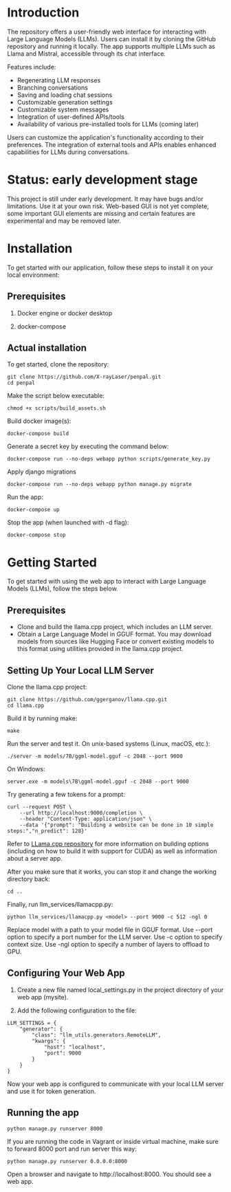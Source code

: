 # Introduction

The repository offers a user-friendly web interface for interacting with Large Language Models (LLMs). Users can install it by cloning the GitHub repository and running it locally. The app supports multiple LLMs such as Llama and Mistral, accessible through its chat interface.


Features include:
- Regenerating LLM responses
- Branching conversations
- Saving and loading chat sessions
- Customizable generation settings
- Customizable system messages
- Integration of user-defined APIs/tools
- Availability of various pre-installed tools for LLMs (coming later)


Users can customize the application's functionality according to their preferences. The integration of external tools and APIs enables enhanced capabilities for LLMs during conversations.

# Status: early development stage

This project is still under early development. It may have bugs and/or limitations. Use it at your own risk.
Web-based GUI is not yet complete, some important GUI elements are missing and certain features are experimental and may be removed later.

# Installation

To get started with our application, follow these steps to install it on your local environment:

## Prerequisites

1. Docker engine or docker desktop

2. docker-compose

## Actual installation

To get started, clone the repository:

```
git clone https://github.com/X-rayLaser/penpal.git
cd penpal
```

Make the script below executable:
```
chmod +x scripts/build_assets.sh
```

Build docker image(s):
```
docker-compose build
```

Generate a secret key by executing the command below:
```
docker-compose run --no-deps webapp python scripts/generate_key.py
```

Apply django migrations
```
docker-compose run --no-deps webapp python manage.py migrate
```

Run the app:
```
docker-compose up
```

Stop the app (when launched with -d flag):
```
docker-compose stop
```

# Getting Started

To get started with using the web app to interact with Large Language Models (LLMs), follow the steps below.

## Prerequisites

- Clone and build the llama.cpp project, which includes an LLM server.
- Obtain a Large Language Model in GGUF format. You may download models from sources like Hugging Face or convert existing models to this format using utilities provided in the llama.cpp project.

## Setting Up Your Local LLM Server

Clone the llama.cpp project:
```
git clone https://github.com/ggerganov/llama.cpp.git
cd llama.cpp
```

Build it by running make:
```
make
```

Run the server and test it. On unix-based systems (Linux, macOS, etc.):
```
./server -m models/7B/ggml-model.gguf -c 2048 --port 9000
```

On Windows:
```
server.exe -m models\7B\ggml-model.gguf -c 2048 --port 9000
```

Try generating a few tokens for a prompt:
```
curl --request POST \
    --url http://localhost:9000/completion \
    --header "Content-Type: application/json" \
    --data '{"prompt": "Building a website can be done in 10 simple steps:","n_predict": 128}'
```

Refer to [LLama.cpp repository](https://github.com/ggerganov/llama.cpp) for more information on building options (including on how to build it with support for CUDA) as well as information about a server app.

After you make sure that it works, you can stop it and change the working directory back:
```
cd ..
```

Finally, run llm_services/llamacpp.py:
```
python llm_services/llamacpp.py <model> --port 9000 -c 512 -ngl 0
```

Replace model with a path to your model file in GGUF format. Use --port option to specify a port number for the LLM server. Use -c option to specify context size. Use -ngl option to specify a number of layers to offload to GPU.

## Configuring Your Web App

1. Create a new file named local_settings.py in the project directory of your web app (mysite).

2. Add the following configuration to the file:
```
LLM_SETTINGS = {
    "generator": {
        "class": "llm_utils.generators.RemoteLLM",
        "kwargs": {
            "host": "localhost",
            "port": 9000
        }
    }
}
```

Now your web app is configured to communicate with your local LLM server and use it for token generation.

## Running the app
```
python manage.py runserver 8000
```

If you are running the code in Vagrant or inside virtual machine, 
make sure to forward 8000 port and run server this way:
```
python manage.py runserver 0.0.0.0:8000
```

Open a browser and navigate to http://localhost:8000. You should see a web app.
